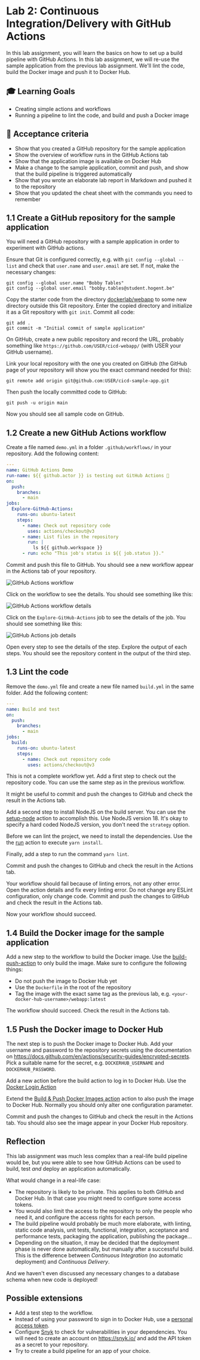 # Lab 2: Continuous Integration/Delivery with GitHub Actions

In this lab assignment, you will learn the basics on how to set up a build pipeline with GitHub Actions. In this lab assignment, we will re-use the sample application from the previous lab assignment. We'll lint the code, build the Docker image and push it to Docker Hub.

## :mortar_board: Learning Goals

- Creating simple actions and workflows
- Running a pipeline to lint the code, and build and push a Docker image

## :memo: Acceptance criteria

- Show that you created a GitHub repository for the sample application
- Show the overview of workflow runs in the GitHub Actions tab
- Show that the application image is available on Docker Hub
- Make a change to the sample application, commit and push, and show that the build pipeline is triggered automatically
- Show that you wrote an elaborate lab report in Markdown and pushed it to the repository
- Show that you updated the cheat sheet with the commands you need to remember

## 1.1 Create a GitHub repository for the sample application

You will need a GitHub repository with a sample application in order to experiment with GitHub actions.

Ensure that Git is configured correctly, e.g. with `git config --global --list` and check that `user.name` and `user.email` are set. If not, make the necessary changes:

```console
git config --global user.name "Bobby Tables"
git config --global user.email "bobby.tables@student.hogent.be"
```

Copy the starter code from the directory [dockerlab/webapp](../1_Docker-Revisited/dockerlab/webapp) to some new directory outside this Git repository. Enter the copied directory and initialize it as a Git repository with `git init`. Commit all code:

```console
git add .
git commit -m "Initial commit of sample application"
```

On GitHub, create a new public repository and record the URL, probably something like `https://github.com/USER/cicd-webapp/` (with USER your GitHub username).

Link your local repository with the one you created on GitHub (the GitHub page of your repository will show you the exact command needed for this):

```console
git remote add origin git@github.com:USER/cicd-sample-app.git
```

Then push the locally committed code to GitHub:

```console
git push -u origin main
```

Now you should see all sample code on GitHub.

## 1.2 Create a new GitHub Actions workflow

Create a file named `demo.yml` in a folder `.github/workflows/` in your repository. Add the following content:

```yaml
---
name: GitHub Actions Demo
run-name: ${{ github.actor }} is testing out GitHub Actions 🚀
on:
  push:
    branches:
      - main
jobs:
  Explore-GitHub-Actions:
    runs-on: ubuntu-latest
    steps:
      - name: Check out repository code
        uses: actions/checkout@v3
      - name: List files in the repository
        run: |
          ls ${{ github.workspace }}
      - run: echo "This job's status is ${{ job.status }}."
```

Commit and push this file to GitHub. You should see a new workflow appear in the Actions tab of your repository.

![GitHub Actions workflow](img/demo-action.png)

Click on the workflow to see the details. You should see something like this:

![GitHub Actions workflow details](img/demo-action-details.png)

Click on the `Explore-GitHub-Actions` job to see the details of the job. You should see something like this:

![GitHub Actions job details](img/demo-action-job.png)

Open every step to see the details of the step. Explore the output of each steps. You should see the repository content in the output of the third step.

## 1.3 Lint the code

Remove the `demo.yml` file and create a new file named `build.yml` in the same folder. Add the following content:

```yaml
---
name: Build and test
on:
  push:
    branches:
      - main
jobs:
  build:
    runs-on: ubuntu-latest
    steps:
      - name: Check out repository code
        uses: actions/checkout@v3
```

This is not a complete workflow yet. Add a first step to check out the repository code. You can use the same step as in the previous workflow.

It might be useful to commit and push the changes to GitHub and check the result in the Actions tab.

Add a second step to install NodeJS on the build server. You can use the [setup-node](https://github.com/marketplace/actions/setup-node-js-environment) action to accomplish this. Use NodeJS version 18. It's okay to specify a hard coded NodeJS version, you don't need the `strategy` option.

Before we can lint the project, we need to install the dependencies. Use the the [run](https://docs.github.com/en/actions/using-workflows/workflow-syntax-for-github-actions#jobsjob_idstepsrun) action to execute `yarn install`.

Finally, add a step to run the command `yarn lint`.

Commit and push the changes to GitHub and check the result in the Actions tab.

Your workflow should fail because of linting errors, not any other error. Open the action details and fix every linting error. Do not change any ESLint configuration, only change code. Commit and push the changes to GitHub and check the result in the Actions tab.

Now your workflow should succeed.

## 1.4 Build the Docker image for the sample application

Add a new step to the workflow to build the Docker image. Use the [build-push-action](https://github.com/marketplace/actions/build-push-docker-images) to only build the image. Make sure to configure the following things:

- Do not push the image to Docker Hub yet
- Use the `Dockerfile` in the root of the repository
- Tag the image with the exact same tag as the previous lab, e.g. `<your-docker-hub-username>/webapp:latest`

The workflow should succeed. Check the result in the Actions tab.

## 1.5 Push the Docker image to Docker Hub

The next step is to push the Docker image to Docker Hub. Add your username and password to the repository secrets using the documentation on <https://docs.github.com/en/actions/security-guides/encrypted-secrets>. Pick a suitable name for the secret, e.g. `DOCKERHUB_USERNAME` and `DOCKERHUB_PASSWORD`.

Add a new action before the build action to log in to Docker Hub. Use the [Docker Login Action](https://github.com/marketplace/actions/docker-login)

Extend the [Build & Push Docker Images action](https://github.com/marketplace/actions/build-push-docker-images) action to also push the image to Docker Hub. Normally you should only alter one configuration parameter.

Commit and push the changes to GitHub and check the result in the Actions tab. You should also see the image appear in your Docker Hub repository.

## Reflection

This lab assignment was much less complex than a real-life build pipeline would be, but you were able to see how GitHub Actions can be used to build, test _and_ deploy an application automatically.

What would change in a real-life case:

- The repository is likely to be private. This applies to both GitHub and Docker Hub. In that case you might need to configure some access tokens.
- You would also limit the access to the repository to only the people who need it, and configure the access rights for each person.
- The build pipeline would probably be much more elaborate, with linting, static code analysis, unit tests, functional, integration, acceptance and performance tests, packaging the application, publishing the package...
- Depending on the situation, it may be decided that the deployment phase is never done automatically, but manually after a successful build. This is the difference between _Continuous Integration_ (no automatic deployment) and _Continuous Delivery_.

And we haven't even discussed any necessary changes to a database schema when new code is deployed!

## Possible extensions

- Add a test step to the workflow.
- Instead of using your password to sign in to Docker Hub, use a [personal access token](https://docs.docker.com/docker-hub/access-tokens/).
- Configure [Snyk](https://github.com/snyk/actions) to check for vulnerabilities in your dependencies. You will need to create an account on <https://snyk.io/> and add the API token as a secret to your repository.
- Try to create a build pipeline for an app of your choice.
